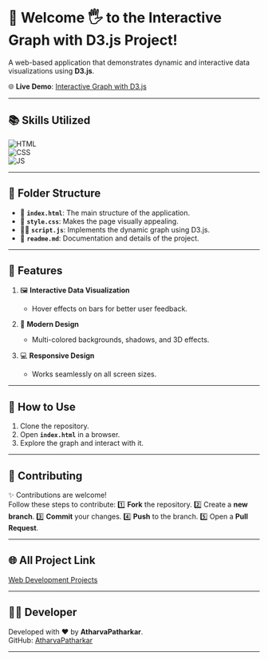 # 🧮 Welcome 🖐 to the Interactive Graph with D3.js Project!

A web-based application that demonstrates dynamic and interactive data visualizations using **D3.js**.

🌐 **Live Demo**: [Interactive Graph with D3.js](https://atharvapatharkar.github.io/web-development-projects/Interactive%20Graph%20with%20D3.js/index.html)

---

## 📚 Skills Utilized
![HTML](https://img.shields.io/badge/html5%20-%23E34F26.svg?&style=for-the-badge&logo=html5&logoColor=white)  
![CSS](https://img.shields.io/badge/css3%20-%231572B6.svg?&style=for-the-badge&logo=css3&logoColor=white)  
![JS](https://img.shields.io/badge/javascript%20-%23323330.svg?&style=for-the-badge&logo=javascript&logoColor=%23F7DF1E)

---

## 📂 Folder Structure

- 📄 **`index.html`**: The main structure of the application.
- 🎨 **`style.css`**: Makes the page visually appealing.
- 🧑‍💻 **`script.js`**: Implements the dynamic graph using D3.js.
- 📜 **`readme.md`**: Documentation and details of the project.

---

## 🌟 Features

1. 🖼️ **Interactive Data Visualization**  
   - Hover effects on bars for better user feedback.

2. 🌈 **Modern Design**  
   - Multi-colored backgrounds, shadows, and 3D effects.

3. 💻 **Responsive Design**  
   - Works seamlessly on all screen sizes.

---

## 🚀 How to Use

1. Clone the repository.
2. Open **`index.html`** in a browser.
3. Explore the graph and interact with it.

---


## 🤝 Contributing

✨ Contributions are welcome!  
Follow these steps to contribute:
1️⃣ **Fork** the repository.
2️⃣ Create a **new branch**.
3️⃣ **Commit** your changes.
4️⃣ **Push** to the branch.
5️⃣ Open a **Pull Request**.

---

## 🌐 All Project Link

[Web Development Projects](https://atharvapatharkar.github.io/web-development-projects/)

---

## 🧑‍💻 Developer

Developed with ❤️ by **AtharvaPatharkar**.  
GitHub: [AtharvaPatharkar](https://github.com/AtharvaPatharkar)

---